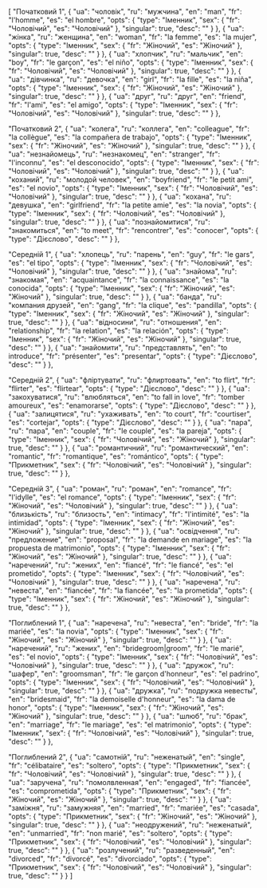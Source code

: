 [
  "Початковий 1",
  {
    "ua": "чоловік",
    "ru": "мужчина",
    "en": "man",
    "fr": "l'homme",
    "es": "el hombre",
    "opts": {
      "type": "Іменник",
      "sex": {
        "fr": "Чоловічий",
        "es": "Чоловічий"
      },
      "singular": true,
      "desc": ""
    }
  },
  {
    "ua": "жінка",
    "ru": "женщина",
    "en": "woman",
    "fr": "la femme",
    "es": "la mujer",
    "opts": {
      "type": "Іменник",
      "sex": {
        "fr": "Жіночий",
        "es": "Жіночий"
      },
      "singular": true,
      "desc": ""
    }
  },
  {
    "ua": "хлопчик",
    "ru": "мальчик",
    "en": "boy",
    "fr": "le garçon",
    "es": "el niño",
    "opts": {
      "type": "Іменник",
      "sex": {
        "fr": "Чоловічий",
        "es": "Чоловічий"
      },
      "singular": true,
      "desc": ""
    }
  },
  {
    "ua": "дівчинка",
    "ru": "девочка",
    "en": "girl",
    "fr": "la fille",
    "es": "la niña",
    "opts": {
      "type": "Іменник",
      "sex": {
        "fr": "Жіночий",
        "es": "Жіночий"
      },
      "singular": true,
      "desc": ""
    }
  },
  {
    "ua": "друг",
    "ru": "друг",
    "en": "friend",
    "fr": "l'ami",
    "es": "el amigo",
    "opts": {
      "type": "Іменник",
      "sex": {
        "fr": "Чоловічий",
        "es": "Чоловічий"
      },
      "singular": true,
      "desc": ""
    }
  },


  
  "Початковий 2",
  {
    "ua": "колега",
    "ru": "коллега",
    "en": "colleague",
    "fr": "la collègue",
    "es": "la compañera de trabajo",
    "opts": {
      "type": "Іменник",
      "sex": {
        "fr": "Жіночий",
        "es": "Жіночий"
      },
      "singular": true,
      "desc": ""
    }
  },
  {
    "ua": "незнайомець",
    "ru": "незнакомец",
    "en": "stranger",
    "fr": "l'inconnu",
    "es": "el desconocido",
    "opts": {
      "type": "Іменник",
      "sex": {
        "fr": "Чоловічий",
        "es": "Чоловічий"
      },
      "singular": true,
      "desc": ""
    }
  },
  {
    "ua": "коханий",
    "ru": "молодой человек",
    "en": "boyfriend",
    "fr": "le petit ami",
    "es": "el novio",
    "opts": {
      "type": "Іменник",
      "sex": {
        "fr": "Чоловічий",
        "es": "Чоловічий"
      },
      "singular": true,
      "desc": ""
    }
  },
  {
    "ua": "кохана",
    "ru": "девушка",
    "en": "girlfriend",
    "fr": "la petite amie",
    "es": "la novia",
    "opts": {
      "type": "Іменник",
      "sex": {
        "fr": "Чоловічий",
        "es": "Чоловічий"
      },
      "singular": true,
      "desc": ""
    }
  },
  {
    "ua": "познайомитися",
    "ru": "знакомиться",
    "en": "to meet",
    "fr": "rencontrer",
    "es": "conocer",
    "opts": {
      "type": "Дієслово",
      "desc": ""
    }
  },


  
  "Середній 1",
  {
    "ua": "хлопець",
    "ru": "парень",
    "en": "guy",
    "fr": "le gars",
    "es": "el tipo",
    "opts": {
      "type": "Іменник",
      "sex": {
        "fr": "Чоловічий",
        "es": "Чоловічий"
      },
      "singular": true,
      "desc": ""
    }
  },
  {
    "ua": "знайома",
    "ru": "знакомая",
    "en": "acquaintance",
    "fr": "la connaissance",
    "es": "la conocida",
    "opts": {
      "type": "Іменник",
      "sex": {
        "fr": "Жіночий",
        "es": "Жіночий"
      },
      "singular": true,
      "desc": ""
    }
  },
  {
    "ua": "банда",
    "ru": "компания друзей",
    "en": "gang",
    "fr": "la clique",
    "es": "pandilla",
    "opts": {
      "type": "Іменник",
      "sex": {
        "fr": "Жіночий",
        "es": "Жіночий"
      },
      "singular": true,
      "desc": ""
    }
  },
  {
    "ua": "відносини",
    "ru": "отношения",
    "en": "relationship",
    "fr": "la relation",
    "es": "la relación",
    "opts": {
      "type": "Іменник",
      "sex": {
        "fr": "Жіночий",
        "es": "Жіночий"
      },
      "singular": true,
      "desc": ""
    }
  },
  {
    "ua": "знайомити",
    "ru": "представлять",
    "en": "to introduce",
    "fr": "présenter",
    "es": "presentar",
    "opts": {
      "type": "Дієслово",
      "desc": ""
    }
  },



  "Середній 2",
  {
    "ua": "фліртувати",
    "ru": "флиртовать",
    "en": "to flirt",
    "fr": "flirter",
    "es": "flirtear",
    "opts": {
      "type": "Дієслово",
      "desc": ""
    }
  },
  {
    "ua": "закохуватися",
    "ru": "влюбляться",
    "en": "to fall in love",
    "fr": "tomber amoureux",
    "es": "enamorarse",
    "opts": {
      "type": "Дієслово",
      "desc": ""
    }
  },
  {
    "ua": "залицятися",
    "ru": "ухаживать",
    "en": "to court",
    "fr": "courtiser",
    "es": "cortejar",
    "opts": {
      "type": "Дієслово",
      "desc": ""
    }
  },
  {
    "ua": "пара",
    "ru": "пара",
    "en": "couple",
    "fr": "le couple",
    "es": "la pareja",
    "opts": {
      "type": "Іменник",
      "sex": {
        "fr": "Чоловічий",
        "es": "Жіночий"
      },
      "singular": true,
      "desc": ""
    }
  },
  {
    "ua": "романтичний",
    "ru": "романтический",
    "en": "romantic",
    "fr": "romantique",
    "es": "romántico",
    "opts": {
      "type": "Прикметник",
      "sex": {
        "fr": "Чоловічий",
        "es": "Чоловічий"
      },
      "singular": true,
      "desc": ""
    }
  },



  "Середній 3",
  {
    "ua": "роман",
    "ru": "роман",
    "en": "romance",
    "fr": "l'idylle",
    "es": "el romance",
    "opts": {
      "type": "Іменник",
      "sex": {
        "fr": "Жіночий",
        "es": "Чоловічий"
      },
      "singular": true,
      "desc": ""
    }
  },
  {
    "ua": "близькість",
    "ru": "близость",
    "en": "intimacy",
    "fr": "l'intimité",
    "es": "la intimidad",
    "opts": {
      "type": "Іменник",
      "sex": {
        "fr": "Жіночий",
        "es": "Жіночий"
      },
      "singular": true,
      "desc": ""
    }
  },
  {
    "ua": "освідчення",
    "ru": "предложение",
    "en": "proposal",
    "fr": "la demande en mariage",
    "es": "la propuesta de matrimonio",
    "opts": {
      "type": "Іменник",
      "sex": {
        "fr": "Жіночий",
        "es": "Жіночий"
      },
      "singular": true,
      "desc": ""
    }
  },
  {
    "ua": "наречений",
    "ru": "жених",
    "en": "fiancé",
    "fr": "le fiancé",
    "es": "el prometido",
    "opts": {
      "type": "Іменник",
      "sex": {
        "fr": "Чоловічий",
        "es": "Чоловічий"
      },
      "singular": true,
      "desc": ""
    }
  },
  {
    "ua": "наречена",
    "ru": "невеста",
    "en": "fiancée",
    "fr": "la fiancée",
    "es": "la prometida",
    "opts": {
      "type": "Іменник",
      "sex": {
        "fr": "Жіночий",
        "es": "Жіночий"
      },
      "singular": true,
      "desc": ""
    }
  },



  "Поглиблений 1",
  {
    "ua": "наречена",
    "ru": "невеста",
    "en": "bride",
    "fr": "la mariée",
    "es": "la novia",
    "opts": {
      "type": "Іменник",
      "sex": {
        "fr": "Жіночий",
        "es": "Жіночий"
      },
      "singular": true,
      "desc": ""
    }
  },
  {
    "ua": "наречений",
    "ru": "жених",
    "en": "bridegroom|groom",
    "fr": "le marié",
    "es": "el novio",
    "opts": {
      "type": "Іменник",
      "sex": {
        "fr": "Чоловічий",
        "es": "Чоловічий"
      },
      "singular": true,
      "desc": ""
    }
  },
  {
    "ua": "дружок",
    "ru": "шафер",
    "en": "groomsman",
    "fr": "le garçon d'honneur",
    "es": "el padrino",
    "opts": {
      "type": "Іменник",
      "sex": {
        "fr": "Чоловічий",
        "es": "Чоловічий"
      },
      "singular": true,
      "desc": ""
    }
  },
  {
    "ua": "дружка",
    "ru": "подружка невесты",
    "en": "bridesmaid",
    "fr": "la demoiselle d'honneur",
    "es": "la dama de honor",
    "opts": {
      "type": "Іменник",
      "sex": {
        "fr": "Жіночий",
        "es": "Жіночий"
      },
      "singular": true,
      "desc": ""
    }
  },
  {
    "ua": "шлюб",
    "ru": "брак",
    "en": "marriage",
    "fr": "le mariage",
    "es": "el matrimonio",
    "opts": {
      "type": "Іменник",
      "sex": {
        "fr": "Чоловічий",
        "es": "Чоловічий"
      },
      "singular": true,
      "desc": ""
    }
  },



  "Поглиблений 2",
  {
    "ua": "самотній",
    "ru": "неженатый",
    "en": "single",
    "fr": "célibataire",
    "es": "soltero",
    "opts": {
      "type": "Прикметник",
      "sex": {
        "fr": "Чоловічий",
        "es": "Чоловічий"
      },
      "singular": true,
      "desc": ""
    }
  },
  {
    "ua": "заручена",
    "ru": "помолвленная",
    "en": "engaged",
    "fr": "fiancée",
    "es": "comprometida",
    "opts": {
      "type": "Прикметник",
      "sex": {
        "fr": "Жіночий",
        "es": "Жіночий"
      },
      "singular": true,
      "desc": ""
    }
  },
  {
    "ua": "заміжня",
    "ru": "замужняя",
    "en": "married",
    "fr": "mariée",
    "es": "casada",
    "opts": {
      "type": "Прикметник",
      "sex": {
        "fr": "Жіночий",
        "es": "Жіночий"
      },
      "singular": true,
      "desc": ""
    }
  },
  {
    "ua": "неодружений",
    "ru": "неженатый",
    "en": "unmarried",
    "fr": "non marié",
    "es": "soltero",
    "opts": {
      "type": "Прикметник",
      "sex": {
        "fr": "Чоловічий",
        "es": "Чоловічий"
      },
      "singular": true,
      "desc": ""
    }
  },
  {
    "ua": "розлучений",
    "ru": "разведенный",
    "en": "divorced",
    "fr": "divorcé",
    "es": "divorciado",
    "opts": {
      "type": "Прикметник",
      "sex": {
        "fr": "Чоловічий",
        "es": "Чоловічий"
      },
      "singular": true,
      "desc": ""
    }
  }
]